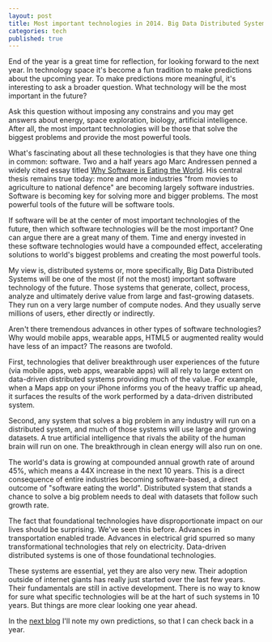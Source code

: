 ```yaml
---
layout: post
title: Most important technologies in 2014. Big Data Distributed Systems
categories: tech
published: true
---
```


End of the year is a great time for reflection, for looking forward to the next year. In technology space it's become a fun tradition to make predictions about the upcoming year. To make predictions more meaningful, it's interesting to ask a broader question. What technology will be the most important in the future?

Ask this question without imposing any constrains and you may get answers about energy, space exploration, biology, artificial intelligence. After all, the most important technologies will be those that solve the biggest problems and provide the most powerful tools.

What's fascinating about all these technologies is that they have one thing in common: software. Two and a half years ago Marc Andressen penned a widely cited essay titled [Why Software is Eating the World](http://online.wsj.com/news/articles/SB10001424053111903480904576512250915629460). His central thesis remains true today: more and more industries "from movies to agriculture to national defence" are becoming largely software industries. Software is becoming key for solving more and bigger problems. The most powerful tools of the future will be software tools.

If software will be at the center of most important technologies of the future, then which software technologies will be the most important? One can argue there are a great many of them. Time and energy invested in these software technologies would have a compounded effect, accelerating solutions to world's biggest problems and creating the most powerful tools.

My view is, distributed systems or, more specifically, Big Data Distributed Systems will be one of the most (if not the most) important software technology of the future. Those systems that generate, collect, process, analyze and ultimately derive value from large and fast-growing datasets. They run on a very large number of compute nodes. And they usually serve millions of users, ether directly or indirectly.

Aren't there tremendous advances in other types of software technologies? Why would mobile apps, wearable apps, HTML5 or augmented reality would have less of an impact? The reasons are twofold.

First, technologies that deliver breakthrough user experiences of the future (via mobile apps, web apps, wearable apps) will all rely to large extent on data-driven distributed systems providing much of the value. For example, when a Maps app on your iPhone informs you of the heavy traffic up ahead, it surfaces the results of the work performed by a data-driven distributed system.

Second, any system that solves a big problem in any industry will run on a distributed system, and much of those systems will use large and growing datasets. A true artificial intelligence that rivals the ability of the human brain will run on one. The breakthrough in clean energy will also run on one.

The world's data is growing at compounded annual growth rate of around 45%, which means a 44X increase in the next 10 years. This is a direct consequence of entire industries becoming software-based, a direct outcome of "software eating the world". Distributed system that stands a chance to solve a big problem needs to deal with datasets that follow such growth rate.

The fact that foundational technologies have disproportionate impact on our lives should be surprising. We've seen this before. Advances in transportation enabled trade. Advances in electrical grid spurred so many transformational technologies that rely on electricity. Data-driven distributed systems is one of those foundational technologies.

These systems are essential, yet they are also very new. Their adoption outside of internet giants has really just started over the last few years. Their fundamentals are still in active development. There is no way to know for sure what specific technologies will be at the hart of such systems in 10 years. But things are more clear looking one year ahead.

In the [next blog](/tech/2013/12/30/Big-Data-Distributed-Systems--2014-predictions.html) I'll note my own predictions, so that I can check back in a year.